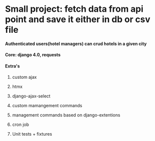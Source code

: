 # Small project: fetch data from api point and save it either in db or csv file
#### Authenticated users(hotel managers) can crud hotels in a given city

#### Core: django 4.0, requests
#### Extra's

1. custom ajax

2. htmx

3. django-ajax-select

4. custom mamangement commands

5. management commands based on django-extentions

6. cron job

7. Unit tests + fixtures
